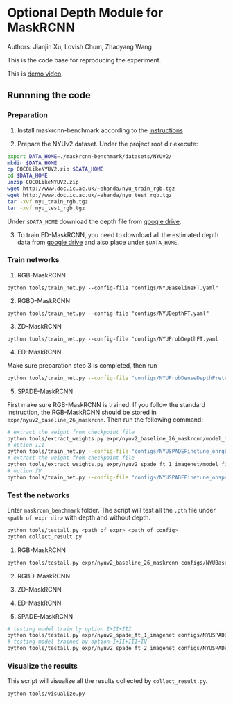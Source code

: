 # Optional Depth Module for MaskRCNN

Authors: Jianjin Xu, Lovish Chum, Zhaoyang Wang

This is the code base for reproducing the experiment.

This is [demo video](https://youtu.be/4ItCc6NF8Sk).

## Runnning the code

### Preparation

1. Install maskrcnn-benchmark according to the [instructions](https://github.com/AtlantixJJ/OptionalDepthPathway/blob/master/maskrcnn-benchmark/README.md)

2. Prepare the NYUv2 dataset. Under the project root dir execute:

```bash
export DATA_HOME=./maskrcnn-benchmark/datasets/NYUv2/
mkdir $DATA_HOME
cp COCOLikeNYUV2.zip $DATA_HOME
cd $DATA_HOME
unzip COCOLikeNYUV2.zip
wget http://www.doc.ic.ac.uk/~ahanda/nyu_train_rgb.tgz
wget http://www.doc.ic.ac.uk/~ahanda/nyu_test_rgb.tgz
tar -xvf nyu_train_rgb.tgz
tar -xvf nyu_test_rgb.tgz
```

Under `$DATA_HOME` download the depth file from [google drive](https://drive.google.com/open?id=1RZjY7tTGYWqLjkE7_CLqBD6LRkOCCL6j).

3. To train ED-MaskRCNN, you need to download all the estimated depth data from [google drive](https://drive.google.com/open?id=16vwFrIj81yGlH5YvKoXv6YErHAzf10k6) and also place under `$DATA_HOME`.

### Train networks

1. RGB-MaskRCNN

``python tools/train_net.py --config-file "configs/NYUBaselineFT.yaml"``

2. RGBD-MaskRCNN

``python tools/train_net.py --config-file "configs/NYUDepthFT.yaml"``


3. ZD-MaskRCNN

``python tools/train_net.py --config-file "configs/NYUProbDepthFT.yaml``

4. ED-MaskRCNN


Make sure preparation step 3 is completed, then run

```bash
python tools/train_net.py --config-file "configs/NYUProbDenseDepthPretrained.yaml"
```

5. SPADE-MaskRCNN

First make sure RGB-MaskRCNN is trained. If you follow the standard instruction, the RGB-MaskRCNN should be stored in `expr/nyuv2_baseline_26_maskrcnn`. Then run the following command:

```bash
# extract the weight from checkpoint file
python tools/extract_weights.py expr/nyuv2_baseline_26_maskrcnn/model_final.pth pretrained/rgb_baseline_26_imagenet.pth
# option III
python tools/train_net.py --config-file "configs/NYUSPADEFinetune_onrgb.yaml"
# extract the weight from checkpoint file
python tools/extract_weights.py expr/nyuv2_spade_ft_1_imagenet/model_final.pth pretrained/spade_ft1_26_imagenet.pth
# option IV
python tools/train_net.py --config-file "configs/NYUSPADEFinetune_onspade.yaml"
```

### Test the networks

Enter `maskrcnn_benchmark` folder. The script will test all the `.pth` file under `<path of expr dir>` with depth and without depth.

```bash
python tools/testall.py <path of expr> <path of config>
python collect_result.py
```

1. RGB-MaskRCNN

```bash
python tools/testall.py expr/nyuv2_baseline_26_maskrcnn configs/NYUBaselineFT.yaml
```

2. RGBD-MaskRCNN

3. ZD-MaskRCNN

4. ED-MaskRCNN

5. SPADE-MaskRCNN

```bash
# testing model train by option I+II+III
python tools/testall.py expr/nyuv2_spade_ft_1_imagenet configs/NYUSPADE_26.yaml
# testing model trained by option I+II+III+IV
python tools/testall.py expr/nyuv2_spade_ft_2_imagenet configs/NYUSPADE_26.yaml
```

### Visualize the results



This script will visualize all the results collected by `collect_result.py`.

```bash
python tools/visualize.py
```
